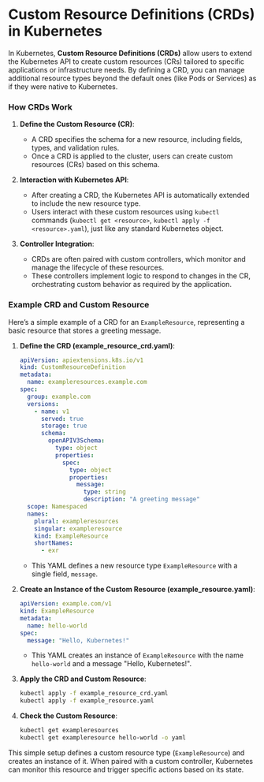 # Custom Resource Definitions (CRDs) in Kubernetes

In Kubernetes, **Custom Resource Definitions (CRDs)** allow users to extend the Kubernetes API to create custom resources (CRs) tailored to specific applications or infrastructure needs. By defining a CRD, you can manage additional resource types beyond the default ones (like Pods or Services) as if they were native to Kubernetes.

### How CRDs Work

1. **Define the Custom Resource (CR)**:
    - A CRD specifies the schema for a new resource, including fields, types, and validation rules.
    - Once a CRD is applied to the cluster, users can create custom resources (CRs) based on this schema.

2. **Interaction with Kubernetes API**:
    - After creating a CRD, the Kubernetes API is automatically extended to include the new resource type.
    - Users interact with these custom resources using `kubectl` commands (`kubectl get <resource>`, `kubectl apply -f <resource>.yaml`), just like any standard Kubernetes object.

3. **Controller Integration**:
    - CRDs are often paired with custom controllers, which monitor and manage the lifecycle of these resources.
    - These controllers implement logic to respond to changes in the CR, orchestrating custom behavior as required by the application.

### Example CRD and Custom Resource

Here’s a simple example of a CRD for an `ExampleResource`, representing a basic resource that stores a greeting message.

1. **Define the CRD (example_resource_crd.yaml)**:

    ```yaml
    apiVersion: apiextensions.k8s.io/v1
    kind: CustomResourceDefinition
    metadata:
      name: exampleresources.example.com
    spec:
      group: example.com
      versions:
        - name: v1
          served: true
          storage: true
          schema:
            openAPIV3Schema:
              type: object
              properties:
                spec:
                  type: object
                  properties:
                    message:
                      type: string
                      description: "A greeting message"
      scope: Namespaced
      names:
        plural: exampleresources
        singular: exampleresource
        kind: ExampleResource
        shortNames:
          - exr
    ```

    - This YAML defines a new resource type `ExampleResource` with a single field, `message`.

2. **Create an Instance of the Custom Resource (example_resource.yaml)**:

    ```yaml
    apiVersion: example.com/v1
    kind: ExampleResource
    metadata:
      name: hello-world
    spec:
      message: "Hello, Kubernetes!"
    ```

    - This YAML creates an instance of `ExampleResource` with the name `hello-world` and a message "Hello, Kubernetes!".

3. **Apply the CRD and Custom Resource**:

    ```bash
    kubectl apply -f example_resource_crd.yaml
    kubectl apply -f example_resource.yaml
    ```

4. **Check the Custom Resource**:

    ```bash
    kubectl get exampleresources
    kubectl get exampleresource hello-world -o yaml
    ```

This simple setup defines a custom resource type (`ExampleResource`) and creates an instance of it. When paired with a custom controller, Kubernetes can monitor this resource and trigger specific actions based on its state.

